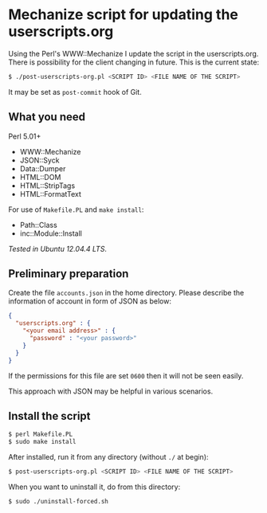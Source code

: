 Mechanize script for updating the userscripts.org
=======================================================

Using the Perl's WWW::Mechanize I update the script in the userscripts.org. There is possibility for the client changing in future. This is the current state:

```bash
$ ./post-userscripts-org.pl <SCRIPT ID> <FILE NAME OF THE SCRIPT>
```

It may be set as `post-commit` hook of Git.

What you need
-------------

Perl 5.01+

  - WWW::Mechanize
  - JSON::Syck
  - Data::Dumper
  - HTML::DOM
  - HTML::StripTags
  - HTML::FormatText

For use of `Makefile.PL` and `make install`:

  - Path::Class
  - inc::Module::Install

_Tested in Ubuntu 12.04.4 LTS_.

Preliminary preparation
-----------------------

Create the file `accounts.json` in the home directory. Please describe the information of account in form of JSON as below:

```json
{
  "userscripts.org" : {
    "<your email address>" : {
      "password" : "<your password>"
    }
  }
}
```

If the permissions for this file are set `0600` then it will not be seen easily.

This approach with JSON may be helpful in various scenarios.

Install the script
------------------

```bash
$ perl Makefile.PL
$ sudo make install
```

After installed, run it from any directory (without `./` at begin):

```bash
$ post-userscripts-org.pl <SCRIPT ID> <FILE NAME OF THE SCRIPT>
```

When you want to uninstall it, do from this directory:

```bash
$ sudo ./uninstall-forced.sh
```

